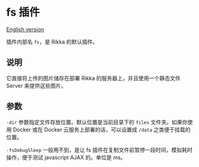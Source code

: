 # fs 插件

[English version][version-en]

插件内部名 `fs`，是 Rikka 的默认插件。

## 说明

它直接将上传的图片储存在部署 Rikka 的服务器上，并且使用一个静态文件 Server 来提供这些图片。

## 参数

`-dir` 参数指定文件存放位置。默认位置是当前目录下的 `files` 文件夹。如果你使用 Docker 或在 Docker 云服务上部署的话，可以设置成 `/data` 之类便于挂载的位置。

`-fsDebugSleep` 一般用不到，是让 fs 插件在复制文件前暂停一段时间，模拟耗时操作，便于测试 javascript AJAX 的。单位是 ms。

[version-en]: https://github.com/7sDream/rikka/blob/master/plugins/fs/README.md
